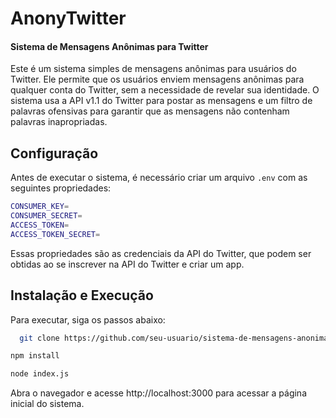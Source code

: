 
# AnonyTwitter
#### Sistema de Mensagens Anônimas para Twitter

Este é um sistema simples de mensagens anônimas para usuários do Twitter. Ele permite que os usuários enviem mensagens anônimas para qualquer conta do Twitter, sem a necessidade de revelar sua identidade. O sistema usa a API v1.1 do Twitter para postar as mensagens e um filtro de palavras ofensivas para garantir que as mensagens não contenham palavras inapropriadas.


## Configuração

Antes de executar o sistema, é necessário criar um arquivo `.env` com as seguintes propriedades:

```bash
CONSUMER_KEY=
CONSUMER_SECRET=
ACCESS_TOKEN=
ACCESS_TOKEN_SECRET=
```
Essas propriedades são as credenciais da API do Twitter, que podem ser obtidas ao se inscrever na API do Twitter e criar um app.

## Instalação e Execução

Para executar, siga os passos abaixo:
```bash
  git clone https://github.com/seu-usuario/sistema-de-mensagens-anonimas-para-twitter.git
```

```bash
npm install
```

```bash
node index.js
```

Abra o navegador e acesse http://localhost:3000 para acessar a página inicial do sistema.
